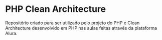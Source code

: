 # PHP Clean Architecture
Repositório criado para ser utilizado pelo projeto do PHP e Clean Architecture desenvolvido em PHP nas aulas feitas através da plataforma Alura.
